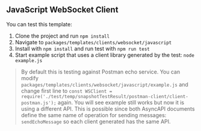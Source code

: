 ## JavaScript WebSocket Client

You can test this template:
1. Clone the project and run `npm install`
2. Navigate to `packages/templates/clients/websocket/javascript`
3. Install with `npm install` and run test with `npm run test`
4. Start example script that uses a client library generated by the test: `node example.js`

> By default this is testing against Postman echo service. You can modify `packages/templates/clients/websocket/javascript/example.js` and change first line to `const WSClient = require('./test/temp/snapshotTestResult/postman-client/client-postman.js');` again. You will see example still works but now it is using a different API. This is possible since both AsyncAPI documents define the same name of operation for sending messages: `sendEchoMessage` so each client generated has the same API.
